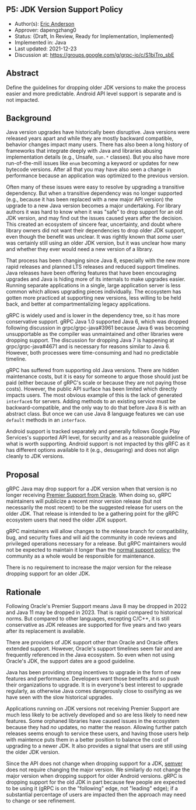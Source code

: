 P5: JDK Version Support Policy
----
* Author(s): [Eric Anderson](https://github.com/ejona86)
* Approver: dapengzhang0
* Status: {Draft, In Review, Ready for Implementation, Implemented}
* Implemented in: Java
* Last updated: 2021-12-23
* Discussion at: https://groups.google.com/g/grpc-io/c/S1biTro_sbE

## Abstract

Define the guidelines for dropping older JDK versions to make the process easier
and more predictable. Android API level support is separate and is not impacted.

## Background

Java version upgrades have historically been disruptive. Java versions were
released years apart and while they are mostly backward compatible, behavior
changes impact many users. There has also been a long history of frameworks that
integrate deeply with Java and libraries abusing implementation details (e.g.,
Unsafe, `sun.*` classes). But you also have more run-of-the-mill issues like
`enum` becoming a keyword or updates for new bytecode versions. After all that
you may have also seen a change in performance because an application was
optimized to the previous version.

Often many of these issues were easy to resolve by upgrading a transitive
dependency. But when a transitive dependency was no longer supported (e.g.,
because it has been replaced with a new major API version) the upgrade to a new
Java version becomes a major undertaking. For library authors it was hard to
know when it was "safe" to drop support for an old JDK version, and may find out
the issues caused years after the decision. This created an ecosystem of sincere
fear, uncertainty, and doubt where library owners did not want their
dependencies to drop older JDK support, even though the benefit was unclear. It
was rightly known that _some_ user was certainly still using an older JDK
version, but it was unclear how many and whether they ever would need a new
version of a library.

That process has been changing since Java 8, especially with the new more rapid
releases and planned LTS releases and reduced support timelines. Java releases
have been offering features that have been encouraging upgrades and Java is
hiding more of its internals to make upgrades easier. Running separate
applications in a single, large application server is less common which allows
upgrading pieces individually. The ecosystem has gotten more practiced at
supporting new versions, less willing to be held back, and better at
compartmentalizing legacy applications.

gRPC is widely used and is lower in the dependency tree, so it has more
conservative support. gRPC Java 1.0 supported Java 6, which was dropped
following discussion in grpc/grpc-java#3961 because Java 6 was becoming
unsupportable as the compiler was unmaintained and other libraries were dropping
support. The discussion for dropping Java 7 is happening at grpc/grpc-java#4671
and is necessary for reasons similar to Java 6. However, both processes were
time-consuming and had no predictable timeline.

gRPC has suffered from supporting old Java versions. There are hidden
maintenance costs, but it is easy for someone to argue those should just be paid
(either because of gRPC's scale or because they are not paying those costs).
However, the public API surface has been limited which directly impacts users.
The most obvious example of this is the lack of generated `interface`s for
servers. Adding methods to an existing service must be backward-compatible, and
the only way to do that before Java 8 is with an abstract class. But once we can
use Java 8 language features we can use `default` methods in an `interface`.

Android support is tracked separately and generally follows Google Play
Services's supported API level, for security and as a reasonable guideline of
what is worth supporting. Android support is not impacted by this gRFC as it has
different options available to it (e.g., desugaring) and does not align cleanly
to JDK versions.

## Proposal

gRPC Java may drop support for a JDK version when that version is no longer
receiving [Premier Support from Oracle][Oracle Java support]. When doing so,
gRPC maintainers will publicize a recent minor version release (but not
necessarily the most recent) to be the suggested release for users on the older
JDK. That release is intended to be a gathering point for the gRPC ecosystem
users that need the older JDK support.

gRPC maintainers will allow changes to the release branch for compatibility,
bug, and security fixes and will aid the community in code reviews and
privileged operations necessary for a release. But gRPC maintainers would not be
expected to maintain it longer than the [normal support policy][gRPC support
policy]; the community as a whole would be responsible for maintenance.

There is no requirement to increase the major version for the release dropping
support for an older JDK.

[Oracle Java support]: https://www.oracle.com/java/technologies/java-se-support-roadmap.html
[gRPC support policy]: https://grpc.io/docs/what-is-grpc/faq/#how-long-are-grpc-releases-supported-for

## Rationale

Following Oracle's Premier Support means Java 8 may be dropped in 2022 and
Java 11 may be dropped in 2023. That is rapid compared to historical norms. But
compared to other languages, excepting C/C++, it is still conservative as JDK
releases are supported for five years and two years after its replacement is
available.

There are providers of JDK support other than Oracle and Oracle offers extended
support. However, Oracle's support timelines seem fair and are frequently
referenced in the Java ecosystem. So even when not using Oracle's JDK, the
support dates are a good guideline.

Java has been providing strong incentives to upgrade in the form of new features
and performance. Developers want those benefits and so push their organizations
to upgrade. It is in everyone's best interest to upgrade regularly, as otherwise
Java comes dangerously close to ossifying as we have seen with the slow
historical upgrades.

Applications running on JDK versions not receiving Premier Support are much less
likely to be actively developed and so are less likely to need new features.
Some orphaned libraries have caused issues in the ecosystem because they had
_no_ updates, no matter the reason. Allowing further patch releases seems enough
to service these users, and having those users help with maintence puts them in
a better position to balance the cost of upgrading to a newer JDK. It also
provides a signal that users are still using the older JDK version.

Since the API does not change when dropping support for a JDK, [semver][] does
not require changing the major version. We similarly do not change the major
version when dropping support for older Android versions. gRPC is dropping
support for the old JDK in part because few people are expected to be using it
(gRPC is on the "following" edge, not "leading" edge); if a substantial
percentage of users are impacted then the approach may need to change or see
refinement.

[semver]: https://semver.org/spec/v2.0.0.html
